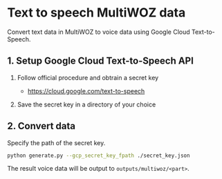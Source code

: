 # Text to speech MultiWOZ data
Convert text data in MultiWOZ to voice data using Google Cloud Text-to-Speech.

## 1. Setup Google Cloud Text-to-Speech API
1. Follow official procedure and obtrain a secret key
    - https://cloud.google.com/text-to-speech

2. Save the secret key in a directory of your choice

## 2. Convert data
Specify the path of the secret key.
```bash
python generate.py --gcp_secret_key_fpath ./secret_key.json
```
The result voice data will be output to `outputs/multiwoz/<part>`.